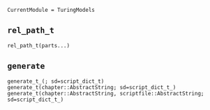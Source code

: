 ```@meta
CurrentModule = TuringModels
```

## `rel_path_t`
```@docs
rel_path_t(parts...)
```

## `generate`
```@docs
generate_t_(; sd=script_dict_t)
generate_t(chapter::AbstractString; sd=script_dict_t_)
generate_t(chapter::AbstractString, scriptfile::AbstractString; sd=script_dict_t_)
```
